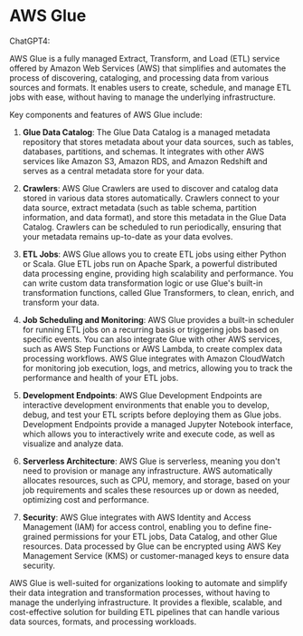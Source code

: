 # AWS Glue

ChatGPT4:

AWS Glue is a fully managed Extract, Transform, and Load (ETL) service offered by Amazon Web Services (AWS) that simplifies and automates the process of discovering, cataloging, and processing data from various sources and formats. It enables users to create, schedule, and manage ETL jobs with ease, without having to manage the underlying infrastructure.

Key components and features of AWS Glue include:

1. **Glue Data Catalog**: The Glue Data Catalog is a managed metadata repository that stores metadata about your data sources, such as tables, databases, partitions, and schemas. It integrates with other AWS services like Amazon S3, Amazon RDS, and Amazon Redshift and serves as a central metadata store for your data.

2. **Crawlers**: AWS Glue Crawlers are used to discover and catalog data stored in various data stores automatically. Crawlers connect to your data source, extract metadata (such as table schema, partition information, and data format), and store this metadata in the Glue Data Catalog. Crawlers can be scheduled to run periodically, ensuring that your metadata remains up-to-date as your data evolves.

3. **ETL Jobs**: AWS Glue allows you to create ETL jobs using either Python or Scala. Glue ETL jobs run on Apache Spark, a powerful distributed data processing engine, providing high scalability and performance. You can write custom data transformation logic or use Glue's built-in transformation functions, called Glue Transformers, to clean, enrich, and transform your data.

4. **Job Scheduling and Monitoring**: AWS Glue provides a built-in scheduler for running ETL jobs on a recurring basis or triggering jobs based on specific events. You can also integrate Glue with other AWS services, such as AWS Step Functions or AWS Lambda, to create complex data processing workflows. AWS Glue integrates with Amazon CloudWatch for monitoring job execution, logs, and metrics, allowing you to track the performance and health of your ETL jobs.

5. **Development Endpoints**: AWS Glue Development Endpoints are interactive development environments that enable you to develop, debug, and test your ETL scripts before deploying them as Glue jobs. Development Endpoints provide a managed Jupyter Notebook interface, which allows you to interactively write and execute code, as well as visualize and analyze data.

6. **Serverless Architecture**: AWS Glue is serverless, meaning you don't need to provision or manage any infrastructure. AWS automatically allocates resources, such as CPU, memory, and storage, based on your job requirements and scales these resources up or down as needed, optimizing cost and performance.

7. **Security**: AWS Glue integrates with AWS Identity and Access Management (IAM) for access control, enabling you to define fine-grained permissions for your ETL jobs, Data Catalog, and other Glue resources. Data processed by Glue can be encrypted using AWS Key Management Service (KMS) or customer-managed keys to ensure data security.

AWS Glue is well-suited for organizations looking to automate and simplify their data integration and transformation processes, without having to manage the underlying infrastructure. It provides a flexible, scalable, and cost-effective solution for building ETL pipelines that can handle various data sources, formats, and processing workloads.
